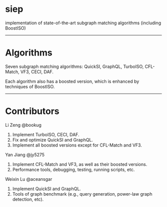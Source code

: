 # siep

implementation of state-of-the-art subgraph matching algorithms (including BoostISO)

---

# Algorithms

Seven subgraph matching algorithms: QuickSI, GraphQL, TurboISO, CFL-Match, VF3, CECI, DAF.

Each algorithm also has a boosted version, which is enhanced by techniques of BoostISO.

---

# Contributors

Li Zeng @bookug

1. Implement TurboISO, CECI, DAF.
2. Fix and optimize QuickSI and GraphQL.
3. Implement all boosted versions except for CFL-Match and VF3.


Yan Jiang @jy5275

1. Implement CFL-Match and VF3, as well as their boosted versions.
2. Performance tools, debugging, testing, running scripts, etc.


Weixin Lu @aceansgar

1. Implement QuickSI and GraphQL.
2. Tools of graph benchmark (e.g., query generation, power-law graph detection, etc).
